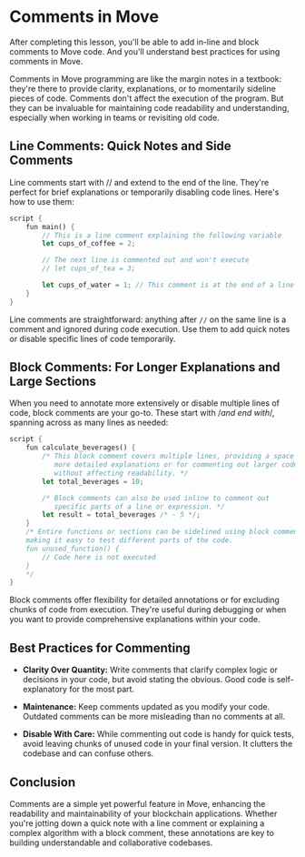 # Comments in Move

After completing this lesson, you'll be able to add in-line and block comments to Move code. And you'll understand best practices for using comments in Move.

Comments in Move programming are like the margin notes in a textbook: they're there to provide clarity, explanations, or to momentarily sideline pieces of code. Comments don't affect the execution of the program. But they can be invaluable for maintaining code readability and understanding, especially when working in teams or revisiting old code.

## Line Comments: Quick Notes and Side Comments

Line comments start with // and extend to the end of the line. They're perfect for brief explanations or temporarily disabling code lines. Here's how to use them:

```rust
script {
    fun main() {
        // This is a line comment explaining the following variable
        let cups_of_coffee = 2;

        // The next line is commented out and won't execute
        // let cups_of_tea = 3;

        let cups_of_water = 1; // This comment is at the end of a line
    }
}
```

Line comments are straightforward: anything after `//` on the same line is a comment and ignored during code execution. Use them to add quick notes or disable specific lines of code temporarily.

## Block Comments: For Longer Explanations and Large Sections

When you need to annotate more extensively or disable multiple lines of code, block comments are your go-to. These start with /*and end with*/, spanning across as many lines as needed:

```rust
script {
    fun calculate_beverages() {
        /* This block comment covers multiple lines, providing a space for
           more detailed explanations or for commenting out larger code sections
           without affecting readability. */
        let total_beverages = 10;

        /* Block comments can also be used inline to comment out
           specific parts of a line or expression. */
        let result = total_beverages /* - 5 */;
    }
    /* Entire functions or sections can be sidelined using block comments,
    making it easy to test different parts of the code.
    fun unused_function() {
        // Code here is not executed
    }
    */
}
```

Block comments offer flexibility for detailed annotations or for excluding chunks of code from execution. They're useful during debugging or when you want to provide comprehensive explanations within your code.

## Best Practices for Commenting

* **Clarity Over Quantity:** Write comments that clarify complex logic or decisions in your code, but avoid stating the obvious. Good code is self-explanatory for the most part.

* **Maintenance:** Keep comments updated as you modify your code. Outdated comments can be more misleading than no comments at all.

* **Disable With Care:** While commenting out code is handy for quick tests, avoid leaving chunks of unused code in your final version. It clutters the codebase and can confuse others.

## Conclusion

Comments are a simple yet powerful feature in Move, enhancing the readability and maintainability of your blockchain applications. Whether you're jotting down a quick note with a line comment or explaining a complex algorithm with a block comment, these annotations are key to building understandable and collaborative codebases.
